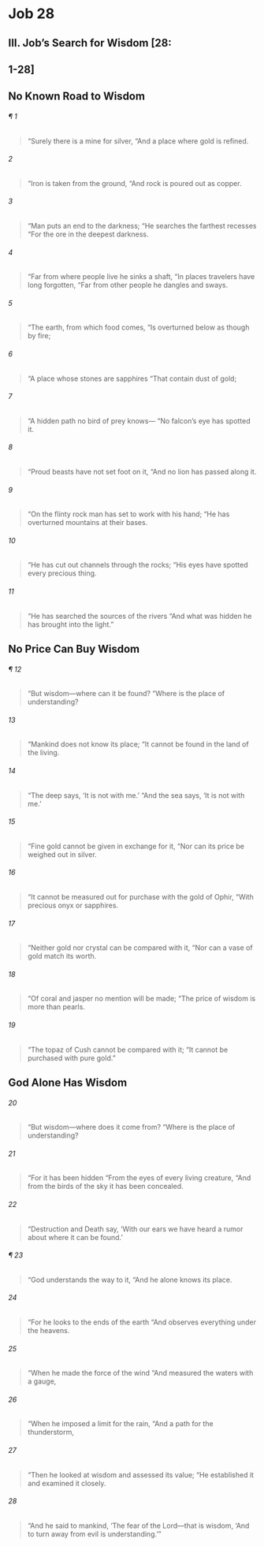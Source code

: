 # Job 28
## III. Job’s Search for Wisdom [28:
## 1-28]
## No Known Road to Wisdom
###### ¶ 1
> “Surely there is a mine for silver,
> “And a place where gold is refined.
###### 2
> “Iron is taken from the ground,
> “And rock is poured out as copper.
###### 3
> “Man puts an end to the darkness;
> “He searches the farthest recesses
> “For the ore in the deepest darkness.
###### 4
> “Far from where people live he sinks a shaft,
> “In places travelers have long forgotten,
> “Far from other people he dangles and sways.
###### 5
> “The earth, from which food comes,
> “Is overturned below as though by fire;
###### 6
> “A place whose stones are sapphires
> “That contain dust of gold;
###### 7
> “A hidden path no bird of prey knows—
> “No falcon’s eye has spotted it.
###### 8
> “Proud beasts have not set foot on it,
> “And no lion has passed along it.
###### 9
> “On the flinty rock man has set to work with his hand;
> “He has overturned mountains at their bases.
###### 10
> “He has cut out channels through the rocks;
> “His eyes have spotted every precious thing.
###### 11
> “He has searched the sources of the rivers
> “And what was hidden he has brought into the light.”
## No Price Can Buy Wisdom
###### ¶ 12
> “But wisdom—where can it be found?
> “Where is the place of understanding?
###### 13
> “Mankind does not know its place;
> “It cannot be found in the land of the living.
###### 14
> “The deep says, ‘It is not with me.’
> “And the sea says, ‘It is not with me.’
###### 15
> “Fine gold cannot be given in exchange for it,
> “Nor can its price be weighed out in silver.
###### 16
> “It cannot be measured out for purchase with the gold of Ophir,
> “With precious onyx or sapphires.
###### 17
> “Neither gold nor crystal can be compared with it,
> “Nor can a vase of gold match its worth.
###### 18
> “Of coral and jasper no mention will be made;
> “The price of wisdom is more than pearls.
###### 19
> “The topaz of Cush cannot be compared with it;
> “It cannot be purchased with pure gold.”
## God Alone Has Wisdom
###### 20
> “But wisdom—where does it come from?
> “Where is the place of understanding?
###### 21
> “For it has been hidden
> “From the eyes of every living creature,
> “And from the birds of the sky it has been concealed.
###### 22
> “Destruction and Death say,
> ‘With our ears we have heard a rumor about where it can be found.’
###### ¶ 23
> “God understands the way to it,
> “And he alone knows its place.
###### 24
> “For he looks to the ends of the earth
> “And observes everything under the heavens.
###### 25
> “When he made the force of the wind
> “And measured the waters with a gauge,
###### 26
> “When he imposed a limit for the rain,
> “And a path for the thunderstorm,
###### 27
> “Then he looked at wisdom and assessed its value;
> “He established it and examined it closely.
###### 28
> “And he said to mankind,
> ‘The fear of the Lord—that is wisdom,
> ‘And to turn away from evil is understanding.’”
